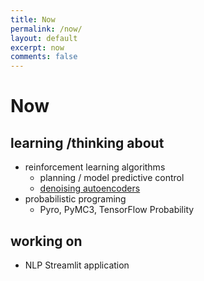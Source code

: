 ```yaml
---
title: Now
permalink: /now/
layout: default
excerpt: now
comments: false
---
```


# Now

## learning /thinking about
- reinforcement learning algorithms
    - planning / model predictive control
    - [denoising autoencoders](https://arxiv.org/abs/1903.11981)
- probabilistic programing
    - Pyro, PyMC3, TensorFlow Probability

## working on
- NLP Streamlit application
